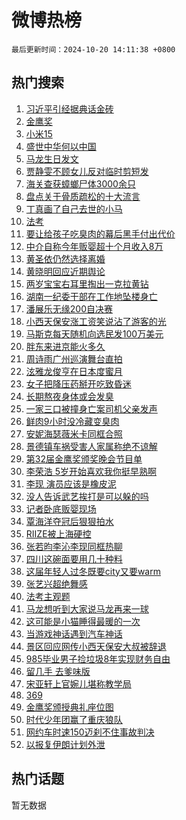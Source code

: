 # 微博热榜

`最后更新时间：2024-10-20 14:11:38 +0800`

## 热门搜索

1. [习近平引经据典话金砖](https://m.weibo.cn/search?containerid=100103type%3D1%26t%3D10%26q%3D%23%E4%B9%A0%E8%BF%91%E5%B9%B3%E5%BC%95%E7%BB%8F%E6%8D%AE%E5%85%B8%E8%AF%9D%E9%87%91%E7%A0%96%23&stream_entry_id=51&isnewpage=1&extparam=seat%3D1%26q%3D%2523%25E4%25B9%25A0%25E8%25BF%2591%25E5%25B9%25B3%25E5%25BC%2595%25E7%25BB%258F%25E6%258D%25AE%25E5%2585%25B8%25E8%25AF%259D%25E9%2587%2591%25E7%25A0%2596%2523%26dgr%3D0%26pos%3D0%26filter_type%3Drealtimehot%26stream_entry_id%3D51%26c_type%3D51%26cate%3D10103%26display_time%3D1729404697%26pre_seqid%3D17294046971920237644405)
1. [金鹰奖](https://m.weibo.cn/search?containerid=100103type%3D1%26t%3D10%26q%3D%E9%87%91%E9%B9%B0%E5%A5%96&stream_entry_id=31&isnewpage=1&extparam=seat%3D1%26cate%3D5001%26pos%3D0%26lcate%3D5001%26stream_entry_id%3D31%26q%3D%25E9%2587%2591%25E9%25B9%25B0%25E5%25A5%2596%26dgr%3D0%26filter_type%3Drealtimehot%26realpos%3D1%26c_type%3D31%26flag%3D0%26band_rank%3D1%26display_time%3D1729404697%26pre_seqid%3D17294046971920237644405)
1. [小米15](https://m.weibo.cn/search?containerid=100103type%3D1%26t%3D10%26q%3D%E5%B0%8F%E7%B1%B315&stream_entry_id=31&isnewpage=1&extparam=seat%3D1%26cate%3D5001%26pos%3D1%26lcate%3D5001%26stream_entry_id%3D31%26q%3D%25E5%25B0%258F%25E7%25B1%25B315%26dgr%3D0%26filter_type%3Drealtimehot%26realpos%3D2%26c_type%3D31%26flag%3D1%26band_rank%3D2%26display_time%3D1729404697%26pre_seqid%3D17294046971920237644405)
1. [盛世中华何以中国](https://m.weibo.cn/search?containerid=100103type%3D1%26t%3D10%26q%3D%23%E7%9B%9B%E4%B8%96%E4%B8%AD%E5%8D%8E%E4%BD%95%E4%BB%A5%E4%B8%AD%E5%9B%BD%23&stream_entry_id=31&isnewpage=1&extparam=seat%3D1%26cate%3D5001%26pos%3D2%26lcate%3D5001%26stream_entry_id%3D31%26q%3D%2523%25E7%259B%259B%25E4%25B8%2596%25E4%25B8%25AD%25E5%258D%258E%25E4%25BD%2595%25E4%25BB%25A5%25E4%25B8%25AD%25E5%259B%25BD%2523%26dgr%3D0%26filter_type%3Drealtimehot%26realpos%3D3%26c_type%3D31%26flag%3D0%26band_rank%3D3%26display_time%3D1729404697%26pre_seqid%3D17294046971920237644405)
1. [马龙生日发文](https://m.weibo.cn/search?containerid=100103type%3D1%26t%3D10%26q%3D%E9%A9%AC%E9%BE%99%E7%94%9F%E6%97%A5%E5%8F%91%E6%96%87&stream_entry_id=31&isnewpage=1&extparam=seat%3D1%26cate%3D5001%26pos%3D3%26lcate%3D5001%26stream_entry_id%3D31%26q%3D%25E9%25A9%25AC%25E9%25BE%2599%25E7%2594%259F%25E6%2597%25A5%25E5%258F%2591%25E6%2596%2587%26dgr%3D0%26filter_type%3Drealtimehot%26realpos%3D4%26c_type%3D31%26flag%3D1%26band_rank%3D4%26display_time%3D1729404697%26pre_seqid%3D17294046971920237644405)
1. [贾静雯不顾女儿反对临时剪短发](https://m.weibo.cn/search?containerid=100103type%3D1%26t%3D10%26q%3D%23%E8%B4%BE%E9%9D%99%E9%9B%AF%E4%B8%8D%E9%A1%BE%E5%A5%B3%E5%84%BF%E5%8F%8D%E5%AF%B9%E4%B8%B4%E6%97%B6%E5%89%AA%E7%9F%AD%E5%8F%91%23&stream_entry_id=31&isnewpage=1&extparam=seat%3D1%26cate%3D5001%26pos%3D4%26lcate%3D5001%26stream_entry_id%3D31%26q%3D%2523%25E8%25B4%25BE%25E9%259D%2599%25E9%259B%25AF%25E4%25B8%258D%25E9%25A1%25BE%25E5%25A5%25B3%25E5%2584%25BF%25E5%258F%258D%25E5%25AF%25B9%25E4%25B8%25B4%25E6%2597%25B6%25E5%2589%25AA%25E7%259F%25AD%25E5%258F%2591%2523%26dgr%3D0%26filter_type%3Drealtimehot%26realpos%3D5%26c_type%3D31%26flag%3D1%26band_rank%3D5%26display_time%3D1729404697%26pre_seqid%3D17294046971920237644405)
1. [海关查获蟑螂尸体3000余只](https://m.weibo.cn/search?containerid=100103type%3D1%26t%3D10%26q%3D%23%E6%B5%B7%E5%85%B3%E6%9F%A5%E8%8E%B7%E8%9F%91%E8%9E%82%E5%B0%B8%E4%BD%933000%E4%BD%99%E5%8F%AA%23&stream_entry_id=31&isnewpage=1&extparam=seat%3D1%26cate%3D5001%26pos%3D5%26lcate%3D5001%26stream_entry_id%3D31%26q%3D%2523%25E6%25B5%25B7%25E5%2585%25B3%25E6%259F%25A5%25E8%258E%25B7%25E8%259F%2591%25E8%259E%2582%25E5%25B0%25B8%25E4%25BD%25933000%25E4%25BD%2599%25E5%258F%25AA%2523%26dgr%3D0%26filter_type%3Drealtimehot%26realpos%3D6%26c_type%3D31%26flag%3D2%26band_rank%3D6%26display_time%3D1729404697%26pre_seqid%3D17294046971920237644405)
1. [盘点关于骨质疏松的十大流言](https://m.weibo.cn/search?containerid=100103type%3D1%26t%3D10%26q%3D%23%E7%9B%98%E7%82%B9%E5%85%B3%E4%BA%8E%E9%AA%A8%E8%B4%A8%E7%96%8F%E6%9D%BE%E7%9A%84%E5%8D%81%E5%A4%A7%E6%B5%81%E8%A8%80%23&stream_entry_id=31&isnewpage=1&extparam=seat%3D1%26cate%3D5001%26pos%3D6%26lcate%3D5001%26stream_entry_id%3D31%26q%3D%2523%25E7%259B%2598%25E7%2582%25B9%25E5%2585%25B3%25E4%25BA%258E%25E9%25AA%25A8%25E8%25B4%25A8%25E7%2596%258F%25E6%259D%25BE%25E7%259A%2584%25E5%258D%2581%25E5%25A4%25A7%25E6%25B5%2581%25E8%25A8%2580%2523%26dgr%3D0%26filter_type%3Drealtimehot%26is_ad_pos%3D1%26c_type%3D31%26adid%3D259807%26band_rank%3D7%26display_time%3D1729404697%26pre_seqid%3D17294046971920237644405)
1. [丁真画了自己去世的小马](https://m.weibo.cn/search?containerid=100103type%3D1%26t%3D10%26q%3D%E4%B8%81%E7%9C%9F%E7%94%BB%E4%BA%86%E8%87%AA%E5%B7%B1%E5%8E%BB%E4%B8%96%E7%9A%84%E5%B0%8F%E9%A9%AC&stream_entry_id=31&isnewpage=1&extparam=seat%3D1%26cate%3D5001%26pos%3D7%26lcate%3D5001%26stream_entry_id%3D31%26q%3D%25E4%25B8%2581%25E7%259C%259F%25E7%2594%25BB%25E4%25BA%2586%25E8%2587%25AA%25E5%25B7%25B1%25E5%258E%25BB%25E4%25B8%2596%25E7%259A%2584%25E5%25B0%258F%25E9%25A9%25AC%26dgr%3D0%26filter_type%3Drealtimehot%26realpos%3D7%26c_type%3D31%26flag%3D2%26band_rank%3D7%26display_time%3D1729404697%26pre_seqid%3D17294046971920237644405)
1. [法考](https://m.weibo.cn/search?containerid=100103type%3D1%26t%3D10%26q%3D%E6%B3%95%E8%80%83&stream_entry_id=31&isnewpage=1&extparam=seat%3D1%26cate%3D5001%26pos%3D8%26lcate%3D5001%26stream_entry_id%3D31%26q%3D%25E6%25B3%2595%25E8%2580%2583%26dgr%3D0%26filter_type%3Drealtimehot%26realpos%3D8%26c_type%3D31%26flag%3D0%26band_rank%3D8%26display_time%3D1729404697%26pre_seqid%3D17294046971920237644405)
1. [要让给孩子吃臭肉的幕后黑手付出代价](https://m.weibo.cn/search?containerid=100103type%3D1%26t%3D10%26q%3D%23%E8%A6%81%E8%AE%A9%E7%BB%99%E5%AD%A9%E5%AD%90%E5%90%83%E8%87%AD%E8%82%89%E7%9A%84%E5%B9%95%E5%90%8E%E9%BB%91%E6%89%8B%E4%BB%98%E5%87%BA%E4%BB%A3%E4%BB%B7%23&stream_entry_id=31&isnewpage=1&extparam=seat%3D1%26cate%3D5001%26pos%3D9%26lcate%3D5001%26stream_entry_id%3D31%26q%3D%2523%25E8%25A6%2581%25E8%25AE%25A9%25E7%25BB%2599%25E5%25AD%25A9%25E5%25AD%2590%25E5%2590%2583%25E8%2587%25AD%25E8%2582%2589%25E7%259A%2584%25E5%25B9%2595%25E5%2590%258E%25E9%25BB%2591%25E6%2589%258B%25E4%25BB%2598%25E5%2587%25BA%25E4%25BB%25A3%25E4%25BB%25B7%2523%26dgr%3D0%26filter_type%3Drealtimehot%26realpos%3D9%26c_type%3D31%26flag%3D1%26band_rank%3D9%26display_time%3D1729404697%26pre_seqid%3D17294046971920237644405)
1. [中介自称今年贩婴超十个月收入8万](https://m.weibo.cn/search?containerid=100103type%3D1%26t%3D10%26q%3D%23%E4%B8%AD%E4%BB%8B%E8%87%AA%E7%A7%B0%E4%BB%8A%E5%B9%B4%E8%B4%A9%E5%A9%B4%E8%B6%85%E5%8D%81%E4%B8%AA%E6%9C%88%E6%94%B6%E5%85%A58%E4%B8%87%23&stream_entry_id=31&isnewpage=1&extparam=seat%3D1%26cate%3D5001%26pos%3D10%26lcate%3D5001%26stream_entry_id%3D31%26q%3D%2523%25E4%25B8%25AD%25E4%25BB%258B%25E8%2587%25AA%25E7%25A7%25B0%25E4%25BB%258A%25E5%25B9%25B4%25E8%25B4%25A9%25E5%25A9%25B4%25E8%25B6%2585%25E5%258D%2581%25E4%25B8%25AA%25E6%259C%2588%25E6%2594%25B6%25E5%2585%25A58%25E4%25B8%2587%2523%26dgr%3D0%26filter_type%3Drealtimehot%26realpos%3D10%26c_type%3D31%26flag%3D0%26band_rank%3D10%26display_time%3D1729404697%26pre_seqid%3D17294046971920237644405)
1. [黄圣依仍然选择离婚](https://m.weibo.cn/search?containerid=100103type%3D1%26t%3D10%26q%3D%23%E9%BB%84%E5%9C%A3%E4%BE%9D%E4%BB%8D%E7%84%B6%E9%80%89%E6%8B%A9%E7%A6%BB%E5%A9%9A%23&stream_entry_id=31&isnewpage=1&extparam=seat%3D1%26cate%3D5001%26pos%3D11%26lcate%3D5001%26stream_entry_id%3D31%26q%3D%2523%25E9%25BB%2584%25E5%259C%25A3%25E4%25BE%259D%25E4%25BB%258D%25E7%2584%25B6%25E9%2580%2589%25E6%258B%25A9%25E7%25A6%25BB%25E5%25A9%259A%2523%26dgr%3D0%26filter_type%3Drealtimehot%26realpos%3D11%26c_type%3D31%26flag%3D1%26band_rank%3D11%26display_time%3D1729404697%26pre_seqid%3D17294046971920237644405)
1. [黄晓明回应近期舆论](https://m.weibo.cn/search?containerid=100103type%3D1%26t%3D10%26q%3D%23%E9%BB%84%E6%99%93%E6%98%8E%E5%9B%9E%E5%BA%94%E8%BF%91%E6%9C%9F%E8%88%86%E8%AE%BA%23&stream_entry_id=31&isnewpage=1&extparam=seat%3D1%26cate%3D5001%26pos%3D12%26lcate%3D5001%26stream_entry_id%3D31%26q%3D%2523%25E9%25BB%2584%25E6%2599%2593%25E6%2598%258E%25E5%259B%259E%25E5%25BA%2594%25E8%25BF%2591%25E6%259C%259F%25E8%2588%2586%25E8%25AE%25BA%2523%26dgr%3D0%26filter_type%3Drealtimehot%26realpos%3D12%26c_type%3D31%26flag%3D2%26band_rank%3D12%26display_time%3D1729404697%26pre_seqid%3D17294046971920237644405)
1. [两岁宝宝右耳里掏出一克拉黄钻](https://m.weibo.cn/search?containerid=100103type%3D1%26t%3D10%26q%3D%23%E4%B8%A4%E5%B2%81%E5%AE%9D%E5%AE%9D%E5%8F%B3%E8%80%B3%E9%87%8C%E6%8E%8F%E5%87%BA%E4%B8%80%E5%85%8B%E6%8B%89%E9%BB%84%E9%92%BB%23&stream_entry_id=31&isnewpage=1&extparam=seat%3D1%26cate%3D5001%26pos%3D13%26lcate%3D5001%26stream_entry_id%3D31%26q%3D%2523%25E4%25B8%25A4%25E5%25B2%2581%25E5%25AE%259D%25E5%25AE%259D%25E5%258F%25B3%25E8%2580%25B3%25E9%2587%258C%25E6%258E%258F%25E5%2587%25BA%25E4%25B8%2580%25E5%2585%258B%25E6%258B%2589%25E9%25BB%2584%25E9%2592%25BB%2523%26dgr%3D0%26filter_type%3Drealtimehot%26realpos%3D13%26c_type%3D31%26flag%3D1%26band_rank%3D13%26display_time%3D1729404697%26pre_seqid%3D17294046971920237644405)
1. [湖南一纪委干部在工作地坠楼身亡](https://m.weibo.cn/search?containerid=100103type%3D1%26t%3D10%26q%3D%23%E6%B9%96%E5%8D%97%E4%B8%80%E7%BA%AA%E5%A7%94%E5%B9%B2%E9%83%A8%E5%9C%A8%E5%B7%A5%E4%BD%9C%E5%9C%B0%E5%9D%A0%E6%A5%BC%E8%BA%AB%E4%BA%A1%23&stream_entry_id=31&isnewpage=1&extparam=seat%3D1%26cate%3D5001%26pos%3D14%26lcate%3D5001%26stream_entry_id%3D31%26q%3D%2523%25E6%25B9%2596%25E5%258D%2597%25E4%25B8%2580%25E7%25BA%25AA%25E5%25A7%2594%25E5%25B9%25B2%25E9%2583%25A8%25E5%259C%25A8%25E5%25B7%25A5%25E4%25BD%259C%25E5%259C%25B0%25E5%259D%25A0%25E6%25A5%25BC%25E8%25BA%25AB%25E4%25BA%25A1%2523%26dgr%3D0%26filter_type%3Drealtimehot%26realpos%3D14%26c_type%3D31%26flag%3D1%26band_rank%3D14%26display_time%3D1729404697%26pre_seqid%3D17294046971920237644405)
1. [潘展乐无缘200自决赛](https://m.weibo.cn/search?containerid=100103type%3D1%26t%3D10%26q%3D%23%E6%BD%98%E5%B1%95%E4%B9%90%E6%97%A0%E7%BC%98200%E8%87%AA%E5%86%B3%E8%B5%9B%23&stream_entry_id=31&isnewpage=1&extparam=seat%3D1%26cate%3D5001%26pos%3D15%26lcate%3D5001%26stream_entry_id%3D31%26q%3D%2523%25E6%25BD%2598%25E5%25B1%2595%25E4%25B9%2590%25E6%2597%25A0%25E7%25BC%2598200%25E8%2587%25AA%25E5%2586%25B3%25E8%25B5%259B%2523%26dgr%3D0%26filter_type%3Drealtimehot%26realpos%3D15%26c_type%3D31%26flag%3D0%26band_rank%3D15%26display_time%3D1729404697%26pre_seqid%3D17294046971920237644405)
1. [小西天保安涨工资笑说沾了游客的光](https://m.weibo.cn/search?containerid=100103type%3D1%26t%3D10%26q%3D%23%E5%B0%8F%E8%A5%BF%E5%A4%A9%E4%BF%9D%E5%AE%89%E6%B6%A8%E5%B7%A5%E8%B5%84%E7%AC%91%E8%AF%B4%E6%B2%BE%E4%BA%86%E6%B8%B8%E5%AE%A2%E7%9A%84%E5%85%89%23&stream_entry_id=31&isnewpage=1&extparam=seat%3D1%26cate%3D5001%26pos%3D16%26lcate%3D5001%26stream_entry_id%3D31%26q%3D%2523%25E5%25B0%258F%25E8%25A5%25BF%25E5%25A4%25A9%25E4%25BF%259D%25E5%25AE%2589%25E6%25B6%25A8%25E5%25B7%25A5%25E8%25B5%2584%25E7%25AC%2591%25E8%25AF%25B4%25E6%25B2%25BE%25E4%25BA%2586%25E6%25B8%25B8%25E5%25AE%25A2%25E7%259A%2584%25E5%2585%2589%2523%26dgr%3D0%26filter_type%3Drealtimehot%26realpos%3D16%26c_type%3D31%26flag%3D0%26band_rank%3D16%26display_time%3D1729404697%26pre_seqid%3D17294046971920237644405)
1. [马斯克每天随机向选民发100万美元](https://m.weibo.cn/search?containerid=100103type%3D1%26t%3D10%26q%3D%23%E9%A9%AC%E6%96%AF%E5%85%8B%E6%AF%8F%E5%A4%A9%E9%9A%8F%E6%9C%BA%E5%90%91%E9%80%89%E6%B0%91%E5%8F%91100%E4%B8%87%E7%BE%8E%E5%85%83%23&stream_entry_id=31&isnewpage=1&extparam=seat%3D1%26cate%3D5001%26pos%3D17%26lcate%3D5001%26stream_entry_id%3D31%26q%3D%2523%25E9%25A9%25AC%25E6%2596%25AF%25E5%2585%258B%25E6%25AF%258F%25E5%25A4%25A9%25E9%259A%258F%25E6%259C%25BA%25E5%2590%2591%25E9%2580%2589%25E6%25B0%2591%25E5%258F%2591100%25E4%25B8%2587%25E7%25BE%258E%25E5%2585%2583%2523%26dgr%3D0%26filter_type%3Drealtimehot%26realpos%3D17%26c_type%3D31%26flag%3D0%26band_rank%3D17%26display_time%3D1729404697%26pre_seqid%3D17294046971920237644405)
1. [胖东来进京能火多久](https://m.weibo.cn/search?containerid=100103type%3D1%26t%3D10%26q%3D%23%E8%83%96%E4%B8%9C%E6%9D%A5%E8%BF%9B%E4%BA%AC%E8%83%BD%E7%81%AB%E5%A4%9A%E4%B9%85%23&stream_entry_id=31&isnewpage=1&extparam=seat%3D1%26cate%3D5001%26pos%3D18%26lcate%3D5001%26stream_entry_id%3D31%26q%3D%2523%25E8%2583%2596%25E4%25B8%259C%25E6%259D%25A5%25E8%25BF%259B%25E4%25BA%25AC%25E8%2583%25BD%25E7%2581%25AB%25E5%25A4%259A%25E4%25B9%2585%2523%26dgr%3D0%26filter_type%3Drealtimehot%26realpos%3D18%26c_type%3D31%26flag%3D1%26band_rank%3D18%26display_time%3D1729404697%26pre_seqid%3D17294046971920237644405)
1. [周诗雨广州巡演舞台直拍](https://m.weibo.cn/search?containerid=100103type%3D1%26t%3D10%26q%3D%E5%91%A8%E8%AF%97%E9%9B%A8%E5%B9%BF%E5%B7%9E%E5%B7%A1%E6%BC%94%E8%88%9E%E5%8F%B0%E7%9B%B4%E6%8B%8D&stream_entry_id=31&isnewpage=1&extparam=seat%3D1%26cate%3D5001%26pos%3D19%26lcate%3D5001%26stream_entry_id%3D31%26q%3D%25E5%2591%25A8%25E8%25AF%2597%25E9%259B%25A8%25E5%25B9%25BF%25E5%25B7%259E%25E5%25B7%25A1%25E6%25BC%2594%25E8%2588%259E%25E5%258F%25B0%25E7%259B%25B4%25E6%258B%258D%26dgr%3D0%26filter_type%3Drealtimehot%26realpos%3D19%26c_type%3D31%26flag%3D1%26band_rank%3D19%26display_time%3D1729404697%26pre_seqid%3D17294046971920237644405)
1. [泫雅龙俊亨在日本度蜜月](https://m.weibo.cn/search?containerid=100103type%3D1%26t%3D10%26q%3D%23%E6%B3%AB%E9%9B%85%E9%BE%99%E4%BF%8A%E4%BA%A8%E5%9C%A8%E6%97%A5%E6%9C%AC%E5%BA%A6%E8%9C%9C%E6%9C%88%23&stream_entry_id=31&isnewpage=1&extparam=seat%3D1%26cate%3D5001%26pos%3D20%26lcate%3D5001%26stream_entry_id%3D31%26q%3D%2523%25E6%25B3%25AB%25E9%259B%2585%25E9%25BE%2599%25E4%25BF%258A%25E4%25BA%25A8%25E5%259C%25A8%25E6%2597%25A5%25E6%259C%25AC%25E5%25BA%25A6%25E8%259C%259C%25E6%259C%2588%2523%26dgr%3D0%26filter_type%3Drealtimehot%26realpos%3D20%26c_type%3D31%26flag%3D1%26band_rank%3D20%26display_time%3D1729404697%26pre_seqid%3D17294046971920237644405)
1. [女子把降压药掰开吃致昏迷](https://m.weibo.cn/search?containerid=100103type%3D1%26t%3D10%26q%3D%23%E5%A5%B3%E5%AD%90%E6%8A%8A%E9%99%8D%E5%8E%8B%E8%8D%AF%E6%8E%B0%E5%BC%80%E5%90%83%E8%87%B4%E6%98%8F%E8%BF%B7%23&stream_entry_id=31&isnewpage=1&extparam=seat%3D1%26cate%3D5001%26pos%3D21%26lcate%3D5001%26stream_entry_id%3D31%26q%3D%2523%25E5%25A5%25B3%25E5%25AD%2590%25E6%258A%258A%25E9%2599%258D%25E5%258E%258B%25E8%258D%25AF%25E6%258E%25B0%25E5%25BC%2580%25E5%2590%2583%25E8%2587%25B4%25E6%2598%258F%25E8%25BF%25B7%2523%26dgr%3D0%26filter_type%3Drealtimehot%26realpos%3D21%26c_type%3D31%26flag%3D1%26band_rank%3D21%26display_time%3D1729404697%26pre_seqid%3D17294046971920237644405)
1. [长期熬夜身体或会发臭](https://m.weibo.cn/search?containerid=100103type%3D1%26t%3D10%26q%3D%23%E9%95%BF%E6%9C%9F%E7%86%AC%E5%A4%9C%E8%BA%AB%E4%BD%93%E6%88%96%E4%BC%9A%E5%8F%91%E8%87%AD%23&stream_entry_id=31&isnewpage=1&extparam=seat%3D1%26cate%3D5001%26pos%3D22%26lcate%3D5001%26stream_entry_id%3D31%26q%3D%2523%25E9%2595%25BF%25E6%259C%259F%25E7%2586%25AC%25E5%25A4%259C%25E8%25BA%25AB%25E4%25BD%2593%25E6%2588%2596%25E4%25BC%259A%25E5%258F%2591%25E8%2587%25AD%2523%26dgr%3D0%26filter_type%3Drealtimehot%26realpos%3D22%26c_type%3D31%26flag%3D1%26band_rank%3D22%26display_time%3D1729404697%26pre_seqid%3D17294046971920237644405)
1. [一家三口被撞身亡案司机父亲发声](https://m.weibo.cn/search?containerid=100103type%3D1%26t%3D10%26q%3D%23%E4%B8%80%E5%AE%B6%E4%B8%89%E5%8F%A3%E8%A2%AB%E6%92%9E%E8%BA%AB%E4%BA%A1%E6%A1%88%E5%8F%B8%E6%9C%BA%E7%88%B6%E4%BA%B2%E5%8F%91%E5%A3%B0%23&stream_entry_id=31&isnewpage=1&extparam=seat%3D1%26cate%3D5001%26pos%3D23%26lcate%3D5001%26stream_entry_id%3D31%26q%3D%2523%25E4%25B8%2580%25E5%25AE%25B6%25E4%25B8%2589%25E5%258F%25A3%25E8%25A2%25AB%25E6%2592%259E%25E8%25BA%25AB%25E4%25BA%25A1%25E6%25A1%2588%25E5%258F%25B8%25E6%259C%25BA%25E7%2588%25B6%25E4%25BA%25B2%25E5%258F%2591%25E5%25A3%25B0%2523%26dgr%3D0%26filter_type%3Drealtimehot%26realpos%3D23%26c_type%3D31%26flag%3D2%26band_rank%3D23%26display_time%3D1729404697%26pre_seqid%3D17294046971920237644405)
1. [鲜肉9小时没冷藏变臭肉](https://m.weibo.cn/search?containerid=100103type%3D1%26t%3D10%26q%3D%23%E9%B2%9C%E8%82%899%E5%B0%8F%E6%97%B6%E6%B2%A1%E5%86%B7%E8%97%8F%E5%8F%98%E8%87%AD%E8%82%89%23&stream_entry_id=31&isnewpage=1&extparam=seat%3D1%26cate%3D5001%26pos%3D24%26lcate%3D5001%26stream_entry_id%3D31%26q%3D%2523%25E9%25B2%259C%25E8%2582%25899%25E5%25B0%258F%25E6%2597%25B6%25E6%25B2%25A1%25E5%2586%25B7%25E8%2597%258F%25E5%258F%2598%25E8%2587%25AD%25E8%2582%2589%2523%26dgr%3D0%26filter_type%3Drealtimehot%26realpos%3D24%26c_type%3D31%26flag%3D1%26band_rank%3D24%26display_time%3D1729404697%26pre_seqid%3D17294046971920237644405)
1. [安妮海瑟薇米卡同框合照](https://m.weibo.cn/search?containerid=100103type%3D1%26t%3D10%26q%3D%23%E5%AE%89%E5%A6%AE%E6%B5%B7%E7%91%9F%E8%96%87%E7%B1%B3%E5%8D%A1%E5%90%8C%E6%A1%86%E5%90%88%E7%85%A7%23&stream_entry_id=31&isnewpage=1&extparam=seat%3D1%26cate%3D5001%26pos%3D25%26lcate%3D5001%26stream_entry_id%3D31%26q%3D%2523%25E5%25AE%2589%25E5%25A6%25AE%25E6%25B5%25B7%25E7%2591%259F%25E8%2596%2587%25E7%25B1%25B3%25E5%258D%25A1%25E5%2590%258C%25E6%25A1%2586%25E5%2590%2588%25E7%2585%25A7%2523%26dgr%3D0%26filter_type%3Drealtimehot%26realpos%3D25%26c_type%3D31%26flag%3D1%26band_rank%3D25%26display_time%3D1729404697%26pre_seqid%3D17294046971920237644405)
1. [景德镇车祸受害人家属称绝不谅解](https://m.weibo.cn/search?containerid=100103type%3D1%26t%3D10%26q%3D%23%E6%99%AF%E5%BE%B7%E9%95%87%E8%BD%A6%E7%A5%B8%E5%8F%97%E5%AE%B3%E4%BA%BA%E5%AE%B6%E5%B1%9E%E7%A7%B0%E7%BB%9D%E4%B8%8D%E8%B0%85%E8%A7%A3%23&stream_entry_id=31&isnewpage=1&extparam=seat%3D1%26cate%3D5001%26pos%3D26%26lcate%3D5001%26stream_entry_id%3D31%26q%3D%2523%25E6%2599%25AF%25E5%25BE%25B7%25E9%2595%2587%25E8%25BD%25A6%25E7%25A5%25B8%25E5%258F%2597%25E5%25AE%25B3%25E4%25BA%25BA%25E5%25AE%25B6%25E5%25B1%259E%25E7%25A7%25B0%25E7%25BB%259D%25E4%25B8%258D%25E8%25B0%2585%25E8%25A7%25A3%2523%26dgr%3D0%26filter_type%3Drealtimehot%26realpos%3D26%26c_type%3D31%26flag%3D1%26band_rank%3D26%26display_time%3D1729404697%26pre_seqid%3D17294046971920237644405)
1. [第32届金鹰奖颁奖晚会节目单](https://m.weibo.cn/search?containerid=100103type%3D1%26t%3D10%26q%3D%23%E7%AC%AC32%E5%B1%8A%E9%87%91%E9%B9%B0%E5%A5%96%E9%A2%81%E5%A5%96%E6%99%9A%E4%BC%9A%E8%8A%82%E7%9B%AE%E5%8D%95%23&stream_entry_id=31&isnewpage=1&extparam=seat%3D1%26cate%3D5001%26pos%3D27%26lcate%3D5001%26stream_entry_id%3D31%26q%3D%2523%25E7%25AC%25AC32%25E5%25B1%258A%25E9%2587%2591%25E9%25B9%25B0%25E5%25A5%2596%25E9%25A2%2581%25E5%25A5%2596%25E6%2599%259A%25E4%25BC%259A%25E8%258A%2582%25E7%259B%25AE%25E5%258D%2595%2523%26dgr%3D0%26filter_type%3Drealtimehot%26realpos%3D27%26c_type%3D31%26flag%3D1%26band_rank%3D27%26display_time%3D1729404697%26pre_seqid%3D17294046971920237644405)
1. [李荣浩 5岁开始喜欢我你挺早熟啊](https://m.weibo.cn/search?containerid=100103type%3D1%26t%3D10%26q%3D%E6%9D%8E%E8%8D%A3%E6%B5%A9+5%E5%B2%81%E5%BC%80%E5%A7%8B%E5%96%9C%E6%AC%A2%E6%88%91%E4%BD%A0%E6%8C%BA%E6%97%A9%E7%86%9F%E5%95%8A&stream_entry_id=31&isnewpage=1&extparam=seat%3D1%26cate%3D5001%26pos%3D28%26lcate%3D5001%26stream_entry_id%3D31%26q%3D%25E6%259D%258E%25E8%258D%25A3%25E6%25B5%25A9%25205%25E5%25B2%2581%25E5%25BC%2580%25E5%25A7%258B%25E5%2596%259C%25E6%25AC%25A2%25E6%2588%2591%25E4%25BD%25A0%25E6%258C%25BA%25E6%2597%25A9%25E7%2586%259F%25E5%2595%258A%26dgr%3D0%26filter_type%3Drealtimehot%26realpos%3D28%26c_type%3D31%26flag%3D0%26band_rank%3D28%26display_time%3D1729404697%26pre_seqid%3D17294046971920237644405)
1. [李现 演员应该是橡皮泥](https://m.weibo.cn/search?containerid=100103type%3D1%26t%3D10%26q%3D%E6%9D%8E%E7%8E%B0+%E6%BC%94%E5%91%98%E5%BA%94%E8%AF%A5%E6%98%AF%E6%A9%A1%E7%9A%AE%E6%B3%A5&stream_entry_id=31&isnewpage=1&extparam=seat%3D1%26cate%3D5001%26pos%3D29%26lcate%3D5001%26stream_entry_id%3D31%26q%3D%25E6%259D%258E%25E7%258E%25B0%2520%25E6%25BC%2594%25E5%2591%2598%25E5%25BA%2594%25E8%25AF%25A5%25E6%2598%25AF%25E6%25A9%25A1%25E7%259A%25AE%25E6%25B3%25A5%26dgr%3D0%26filter_type%3Drealtimehot%26realpos%3D29%26c_type%3D31%26flag%3D1%26band_rank%3D29%26display_time%3D1729404697%26pre_seqid%3D17294046971920237644405)
1. [没人告诉武艺挨打是可以躲的吗](https://m.weibo.cn/search?containerid=100103type%3D1%26t%3D10%26q%3D%E6%B2%A1%E4%BA%BA%E5%91%8A%E8%AF%89%E6%AD%A6%E8%89%BA%E6%8C%A8%E6%89%93%E6%98%AF%E5%8F%AF%E4%BB%A5%E8%BA%B2%E7%9A%84%E5%90%97&stream_entry_id=31&isnewpage=1&extparam=seat%3D1%26cate%3D5001%26pos%3D30%26lcate%3D5001%26stream_entry_id%3D31%26q%3D%25E6%25B2%25A1%25E4%25BA%25BA%25E5%2591%258A%25E8%25AF%2589%25E6%25AD%25A6%25E8%2589%25BA%25E6%258C%25A8%25E6%2589%2593%25E6%2598%25AF%25E5%258F%25AF%25E4%25BB%25A5%25E8%25BA%25B2%25E7%259A%2584%25E5%2590%2597%26dgr%3D0%26filter_type%3Drealtimehot%26realpos%3D30%26c_type%3D31%26flag%3D1%26band_rank%3D30%26display_time%3D1729404697%26pre_seqid%3D17294046971920237644405)
1. [记者卧底贩婴现场](https://m.weibo.cn/search?containerid=100103type%3D1%26t%3D10%26q%3D%23%E8%AE%B0%E8%80%85%E5%8D%A7%E5%BA%95%E8%B4%A9%E5%A9%B4%E7%8E%B0%E5%9C%BA%23&stream_entry_id=31&isnewpage=1&extparam=seat%3D1%26cate%3D5001%26pos%3D31%26lcate%3D5001%26stream_entry_id%3D31%26q%3D%2523%25E8%25AE%25B0%25E8%2580%2585%25E5%258D%25A7%25E5%25BA%2595%25E8%25B4%25A9%25E5%25A9%25B4%25E7%258E%25B0%25E5%259C%25BA%2523%26dgr%3D0%26filter_type%3Drealtimehot%26realpos%3D31%26c_type%3D31%26flag%3D0%26band_rank%3D31%26display_time%3D1729404697%26pre_seqid%3D17294046971920237644405)
1. [覃海洋夺冠后狠狠拍水](https://m.weibo.cn/search?containerid=100103type%3D1%26t%3D10%26q%3D%23%E8%A6%83%E6%B5%B7%E6%B4%8B%E5%A4%BA%E5%86%A0%E5%90%8E%E7%8B%A0%E7%8B%A0%E6%8B%8D%E6%B0%B4%23&stream_entry_id=31&isnewpage=1&extparam=seat%3D1%26cate%3D5001%26pos%3D32%26lcate%3D5001%26stream_entry_id%3D31%26q%3D%2523%25E8%25A6%2583%25E6%25B5%25B7%25E6%25B4%258B%25E5%25A4%25BA%25E5%2586%25A0%25E5%2590%258E%25E7%258B%25A0%25E7%258B%25A0%25E6%258B%258D%25E6%25B0%25B4%2523%26dgr%3D0%26filter_type%3Drealtimehot%26realpos%3D32%26c_type%3D31%26flag%3D0%26band_rank%3D32%26display_time%3D1729404697%26pre_seqid%3D17294046971920237644405)
1. [RIIZE被上海硬控](https://m.weibo.cn/search?containerid=100103type%3D1%26t%3D10%26q%3D%23RIIZE%E8%A2%AB%E4%B8%8A%E6%B5%B7%E7%A1%AC%E6%8E%A7%23&stream_entry_id=31&isnewpage=1&extparam=seat%3D1%26cate%3D5001%26pos%3D33%26lcate%3D5001%26stream_entry_id%3D31%26q%3D%2523RIIZE%25E8%25A2%25AB%25E4%25B8%258A%25E6%25B5%25B7%25E7%25A1%25AC%25E6%258E%25A7%2523%26dgr%3D0%26filter_type%3Drealtimehot%26realpos%3D33%26c_type%3D31%26flag%3D1%26band_rank%3D33%26display_time%3D1729404697%26pre_seqid%3D17294046971920237644405)
1. [张若昀李沁李现同框热聊](https://m.weibo.cn/search?containerid=100103type%3D1%26t%3D10%26q%3D%23%E5%BC%A0%E8%8B%A5%E6%98%80%E6%9D%8E%E6%B2%81%E6%9D%8E%E7%8E%B0%E5%90%8C%E6%A1%86%E7%83%AD%E8%81%8A%23&stream_entry_id=31&isnewpage=1&extparam=seat%3D1%26cate%3D5001%26pos%3D34%26lcate%3D5001%26stream_entry_id%3D31%26q%3D%2523%25E5%25BC%25A0%25E8%258B%25A5%25E6%2598%2580%25E6%259D%258E%25E6%25B2%2581%25E6%259D%258E%25E7%258E%25B0%25E5%2590%258C%25E6%25A1%2586%25E7%2583%25AD%25E8%2581%258A%2523%26dgr%3D0%26filter_type%3Drealtimehot%26realpos%3D34%26c_type%3D31%26flag%3D0%26band_rank%3D34%26display_time%3D1729404697%26pre_seqid%3D17294046971920237644405)
1. [四川这碗面要用几十种料](https://m.weibo.cn/search?containerid=100103type%3D1%26t%3D10%26q%3D%23%E5%9B%9B%E5%B7%9D%E8%BF%99%E7%A2%97%E9%9D%A2%E8%A6%81%E7%94%A8%E5%87%A0%E5%8D%81%E7%A7%8D%E6%96%99%23&stream_entry_id=31&isnewpage=1&extparam=seat%3D1%26cate%3D5001%26pos%3D35%26lcate%3D5001%26stream_entry_id%3D31%26q%3D%2523%25E5%259B%259B%25E5%25B7%259D%25E8%25BF%2599%25E7%25A2%2597%25E9%259D%25A2%25E8%25A6%2581%25E7%2594%25A8%25E5%2587%25A0%25E5%258D%2581%25E7%25A7%258D%25E6%2596%2599%2523%26dgr%3D0%26filter_type%3Drealtimehot%26realpos%3D35%26c_type%3D31%26flag%3D1%26band_rank%3D35%26display_time%3D1729404697%26pre_seqid%3D17294046971920237644405)
1. [这届年轻人过冬既要city又要warm](https://m.weibo.cn/search?containerid=100103type%3D1%26t%3D10%26q%3D%23%E8%BF%99%E5%B1%8A%E5%B9%B4%E8%BD%BB%E4%BA%BA%E8%BF%87%E5%86%AC%E6%97%A2%E8%A6%81city%E5%8F%88%E8%A6%81warm%23&stream_entry_id=31&isnewpage=1&extparam=seat%3D1%26cate%3D5001%26pos%3D36%26lcate%3D5001%26stream_entry_id%3D31%26q%3D%2523%25E8%25BF%2599%25E5%25B1%258A%25E5%25B9%25B4%25E8%25BD%25BB%25E4%25BA%25BA%25E8%25BF%2587%25E5%2586%25AC%25E6%2597%25A2%25E8%25A6%2581city%25E5%258F%2588%25E8%25A6%2581warm%2523%26dgr%3D0%26realpos%3D36%26filter_type%3Drealtimehot%26adid%3D259818%26c_type%3D31%26flag%3D0%26band_rank%3D36%26display_time%3D1729404697%26pre_seqid%3D17294046971920237644405)
1. [张艺兴超绝舞感](https://m.weibo.cn/search?containerid=100103type%3D1%26t%3D10%26q%3D%23%E5%BC%A0%E8%89%BA%E5%85%B4%E8%B6%85%E7%BB%9D%E8%88%9E%E6%84%9F%23&stream_entry_id=31&isnewpage=1&extparam=seat%3D1%26cate%3D5001%26pos%3D37%26lcate%3D5001%26stream_entry_id%3D31%26q%3D%2523%25E5%25BC%25A0%25E8%2589%25BA%25E5%2585%25B4%25E8%25B6%2585%25E7%25BB%259D%25E8%2588%259E%25E6%2584%259F%2523%26dgr%3D0%26filter_type%3Drealtimehot%26realpos%3D37%26c_type%3D31%26flag%3D1%26band_rank%3D37%26display_time%3D1729404697%26pre_seqid%3D17294046971920237644405)
1. [法考主观题](https://m.weibo.cn/search?containerid=100103type%3D1%26t%3D10%26q%3D%E6%B3%95%E8%80%83%E4%B8%BB%E8%A7%82%E9%A2%98&stream_entry_id=31&isnewpage=1&extparam=seat%3D1%26cate%3D5001%26pos%3D38%26lcate%3D5001%26stream_entry_id%3D31%26q%3D%25E6%25B3%2595%25E8%2580%2583%25E4%25B8%25BB%25E8%25A7%2582%25E9%25A2%2598%26dgr%3D0%26filter_type%3Drealtimehot%26realpos%3D38%26c_type%3D31%26flag%3D1%26band_rank%3D38%26display_time%3D1729404697%26pre_seqid%3D17294046971920237644405)
1. [马龙想听到大家说马龙再来一球](https://m.weibo.cn/search?containerid=100103type%3D1%26t%3D10%26q%3D%23%E9%A9%AC%E9%BE%99%E6%83%B3%E5%90%AC%E5%88%B0%E5%A4%A7%E5%AE%B6%E8%AF%B4%E9%A9%AC%E9%BE%99%E5%86%8D%E6%9D%A5%E4%B8%80%E7%90%83%23&stream_entry_id=31&isnewpage=1&extparam=seat%3D1%26cate%3D5001%26pos%3D39%26lcate%3D5001%26stream_entry_id%3D31%26q%3D%2523%25E9%25A9%25AC%25E9%25BE%2599%25E6%2583%25B3%25E5%2590%25AC%25E5%2588%25B0%25E5%25A4%25A7%25E5%25AE%25B6%25E8%25AF%25B4%25E9%25A9%25AC%25E9%25BE%2599%25E5%2586%258D%25E6%259D%25A5%25E4%25B8%2580%25E7%2590%2583%2523%26dgr%3D0%26filter_type%3Drealtimehot%26realpos%3D39%26c_type%3D31%26flag%3D1%26band_rank%3D39%26display_time%3D1729404697%26pre_seqid%3D17294046971920237644405)
1. [这可能是小猫睡得最暖的一次](https://m.weibo.cn/search?containerid=100103type%3D1%26t%3D10%26q%3D%E8%BF%99%E5%8F%AF%E8%83%BD%E6%98%AF%E5%B0%8F%E7%8C%AB%E7%9D%A1%E5%BE%97%E6%9C%80%E6%9A%96%E7%9A%84%E4%B8%80%E6%AC%A1&stream_entry_id=31&isnewpage=1&extparam=seat%3D1%26cate%3D5001%26pos%3D40%26lcate%3D5001%26stream_entry_id%3D31%26q%3D%25E8%25BF%2599%25E5%258F%25AF%25E8%2583%25BD%25E6%2598%25AF%25E5%25B0%258F%25E7%258C%25AB%25E7%259D%25A1%25E5%25BE%2597%25E6%259C%2580%25E6%259A%2596%25E7%259A%2584%25E4%25B8%2580%25E6%25AC%25A1%26dgr%3D0%26filter_type%3Drealtimehot%26realpos%3D40%26c_type%3D31%26flag%3D0%26band_rank%3D40%26display_time%3D1729404697%26pre_seqid%3D17294046971920237644405)
1. [当游戏神话遇到汽车神话](https://m.weibo.cn/search?containerid=100103type%3D1%26t%3D10%26q%3D%23%E5%BD%93%E6%B8%B8%E6%88%8F%E7%A5%9E%E8%AF%9D%E9%81%87%E5%88%B0%E6%B1%BD%E8%BD%A6%E7%A5%9E%E8%AF%9D%23&stream_entry_id=31&isnewpage=1&extparam=seat%3D1%26cate%3D5001%26pos%3D41%26lcate%3D5001%26stream_entry_id%3D31%26q%3D%2523%25E5%25BD%2593%25E6%25B8%25B8%25E6%2588%258F%25E7%25A5%259E%25E8%25AF%259D%25E9%2581%2587%25E5%2588%25B0%25E6%25B1%25BD%25E8%25BD%25A6%25E7%25A5%259E%25E8%25AF%259D%2523%26dgr%3D0%26realpos%3D41%26filter_type%3Drealtimehot%26adid%3D259451%26c_type%3D31%26flag%3D0%26band_rank%3D41%26display_time%3D1729404697%26pre_seqid%3D17294046971920237644405)
1. [景区回应网传小西天保安大叔被辞退](https://m.weibo.cn/search?containerid=100103type%3D1%26t%3D10%26q%3D%23%E6%99%AF%E5%8C%BA%E5%9B%9E%E5%BA%94%E7%BD%91%E4%BC%A0%E5%B0%8F%E8%A5%BF%E5%A4%A9%E4%BF%9D%E5%AE%89%E5%A4%A7%E5%8F%94%E8%A2%AB%E8%BE%9E%E9%80%80%23&stream_entry_id=31&isnewpage=1&extparam=seat%3D1%26cate%3D5001%26pos%3D42%26lcate%3D5001%26stream_entry_id%3D31%26q%3D%2523%25E6%2599%25AF%25E5%258C%25BA%25E5%259B%259E%25E5%25BA%2594%25E7%25BD%2591%25E4%25BC%25A0%25E5%25B0%258F%25E8%25A5%25BF%25E5%25A4%25A9%25E4%25BF%259D%25E5%25AE%2589%25E5%25A4%25A7%25E5%258F%2594%25E8%25A2%25AB%25E8%25BE%259E%25E9%2580%2580%2523%26dgr%3D0%26filter_type%3Drealtimehot%26realpos%3D42%26c_type%3D31%26flag%3D0%26band_rank%3D42%26display_time%3D1729404697%26pre_seqid%3D17294046971920237644405)
1. [985毕业男子捡垃圾8年实现财务自由](https://m.weibo.cn/search?containerid=100103type%3D1%26t%3D10%26q%3D%23985%E6%AF%95%E4%B8%9A%E7%94%B7%E5%AD%90%E6%8D%A1%E5%9E%83%E5%9C%BE8%E5%B9%B4%E5%AE%9E%E7%8E%B0%E8%B4%A2%E5%8A%A1%E8%87%AA%E7%94%B1%23&stream_entry_id=31&isnewpage=1&extparam=seat%3D1%26cate%3D5001%26pos%3D43%26lcate%3D5001%26stream_entry_id%3D31%26q%3D%2523985%25E6%25AF%2595%25E4%25B8%259A%25E7%2594%25B7%25E5%25AD%2590%25E6%258D%25A1%25E5%259E%2583%25E5%259C%25BE8%25E5%25B9%25B4%25E5%25AE%259E%25E7%258E%25B0%25E8%25B4%25A2%25E5%258A%25A1%25E8%2587%25AA%25E7%2594%25B1%2523%26dgr%3D0%26filter_type%3Drealtimehot%26realpos%3D43%26c_type%3D31%26flag%3D0%26band_rank%3D43%26display_time%3D1729404697%26pre_seqid%3D17294046971920237644405)
1. [留几手 去爹味版](https://m.weibo.cn/search?containerid=100103type%3D1%26t%3D10%26q%3D%E7%95%99%E5%87%A0%E6%89%8B+%E5%8E%BB%E7%88%B9%E5%91%B3%E7%89%88&stream_entry_id=31&isnewpage=1&extparam=seat%3D1%26cate%3D5001%26pos%3D44%26lcate%3D5001%26stream_entry_id%3D31%26q%3D%25E7%2595%2599%25E5%2587%25A0%25E6%2589%258B%2520%25E5%258E%25BB%25E7%2588%25B9%25E5%2591%25B3%25E7%2589%2588%26dgr%3D0%26filter_type%3Drealtimehot%26realpos%3D44%26c_type%3D31%26flag%3D0%26band_rank%3D44%26display_time%3D1729404697%26pre_seqid%3D17294046971920237644405)
1. [宋亚轩上官婉儿堪称教学局](https://m.weibo.cn/search?containerid=100103type%3D1%26t%3D10%26q%3D%E5%AE%8B%E4%BA%9A%E8%BD%A9%E4%B8%8A%E5%AE%98%E5%A9%89%E5%84%BF%E5%A0%AA%E7%A7%B0%E6%95%99%E5%AD%A6%E5%B1%80&stream_entry_id=31&isnewpage=1&extparam=seat%3D1%26cate%3D5001%26pos%3D45%26lcate%3D5001%26stream_entry_id%3D31%26q%3D%25E5%25AE%258B%25E4%25BA%259A%25E8%25BD%25A9%25E4%25B8%258A%25E5%25AE%2598%25E5%25A9%2589%25E5%2584%25BF%25E5%25A0%25AA%25E7%25A7%25B0%25E6%2595%2599%25E5%25AD%25A6%25E5%25B1%2580%26dgr%3D0%26filter_type%3Drealtimehot%26realpos%3D45%26c_type%3D31%26flag%3D1%26band_rank%3D45%26display_time%3D1729404697%26pre_seqid%3D17294046971920237644405)
1. [369](https://m.weibo.cn/search?containerid=100103type%3D1%26t%3D10%26q%3D369&stream_entry_id=31&isnewpage=1&extparam=seat%3D1%26cate%3D5001%26pos%3D46%26lcate%3D5001%26stream_entry_id%3D31%26q%3D369%26dgr%3D0%26filter_type%3Drealtimehot%26realpos%3D46%26c_type%3D31%26flag%3D0%26band_rank%3D46%26display_time%3D1729404697%26pre_seqid%3D17294046971920237644405)
1. [金鹰奖颁授典礼座位图](https://m.weibo.cn/search?containerid=100103type%3D1%26t%3D10%26q%3D%23%E9%87%91%E9%B9%B0%E5%A5%96%E9%A2%81%E6%8E%88%E5%85%B8%E7%A4%BC%E5%BA%A7%E4%BD%8D%E5%9B%BE%23&stream_entry_id=31&isnewpage=1&extparam=seat%3D1%26cate%3D5001%26pos%3D47%26lcate%3D5001%26stream_entry_id%3D31%26q%3D%2523%25E9%2587%2591%25E9%25B9%25B0%25E5%25A5%2596%25E9%25A2%2581%25E6%258E%2588%25E5%2585%25B8%25E7%25A4%25BC%25E5%25BA%25A7%25E4%25BD%258D%25E5%259B%25BE%2523%26dgr%3D0%26filter_type%3Drealtimehot%26realpos%3D47%26c_type%3D31%26flag%3D1%26band_rank%3D47%26display_time%3D1729404697%26pre_seqid%3D17294046971920237644405)
1. [时代少年团赢了重庆狼队](https://m.weibo.cn/search?containerid=100103type%3D1%26t%3D10%26q%3D%23%E6%97%B6%E4%BB%A3%E5%B0%91%E5%B9%B4%E5%9B%A2%E8%B5%A2%E4%BA%86%E9%87%8D%E5%BA%86%E7%8B%BC%E9%98%9F%23&stream_entry_id=31&isnewpage=1&extparam=seat%3D1%26cate%3D5001%26pos%3D48%26lcate%3D5001%26stream_entry_id%3D31%26q%3D%2523%25E6%2597%25B6%25E4%25BB%25A3%25E5%25B0%2591%25E5%25B9%25B4%25E5%259B%25A2%25E8%25B5%25A2%25E4%25BA%2586%25E9%2587%258D%25E5%25BA%2586%25E7%258B%25BC%25E9%2598%259F%2523%26dgr%3D0%26filter_type%3Drealtimehot%26realpos%3D48%26c_type%3D31%26flag%3D0%26band_rank%3D48%26display_time%3D1729404697%26pre_seqid%3D17294046971920237644405)
1. [网约车时速150迈刹不住事故判决](https://m.weibo.cn/search?containerid=100103type%3D1%26t%3D10%26q%3D%23%E7%BD%91%E7%BA%A6%E8%BD%A6%E6%97%B6%E9%80%9F150%E8%BF%88%E5%88%B9%E4%B8%8D%E4%BD%8F%E4%BA%8B%E6%95%85%E5%88%A4%E5%86%B3%23&stream_entry_id=31&isnewpage=1&extparam=seat%3D1%26cate%3D5001%26pos%3D49%26lcate%3D5001%26stream_entry_id%3D31%26q%3D%2523%25E7%25BD%2591%25E7%25BA%25A6%25E8%25BD%25A6%25E6%2597%25B6%25E9%2580%259F150%25E8%25BF%2588%25E5%2588%25B9%25E4%25B8%258D%25E4%25BD%258F%25E4%25BA%258B%25E6%2595%2585%25E5%2588%25A4%25E5%2586%25B3%2523%26dgr%3D0%26filter_type%3Drealtimehot%26realpos%3D49%26c_type%3D31%26flag%3D0%26band_rank%3D49%26display_time%3D1729404697%26pre_seqid%3D17294046971920237644405)
1. [以报复伊朗计划外泄](https://m.weibo.cn/search?containerid=100103type%3D1%26t%3D10%26q%3D%23%E4%BB%A5%E6%8A%A5%E5%A4%8D%E4%BC%8A%E6%9C%97%E8%AE%A1%E5%88%92%E5%A4%96%E6%B3%84%23&stream_entry_id=31&isnewpage=1&extparam=seat%3D1%26cate%3D5001%26pos%3D50%26lcate%3D5001%26stream_entry_id%3D31%26q%3D%2523%25E4%25BB%25A5%25E6%258A%25A5%25E5%25A4%258D%25E4%25BC%258A%25E6%259C%2597%25E8%25AE%25A1%25E5%2588%2592%25E5%25A4%2596%25E6%25B3%2584%2523%26dgr%3D0%26filter_type%3Drealtimehot%26realpos%3D50%26c_type%3D31%26flag%3D0%26band_rank%3D50%26display_time%3D1729404697%26pre_seqid%3D17294046971920237644405)

## 热门话题

暂无数据
